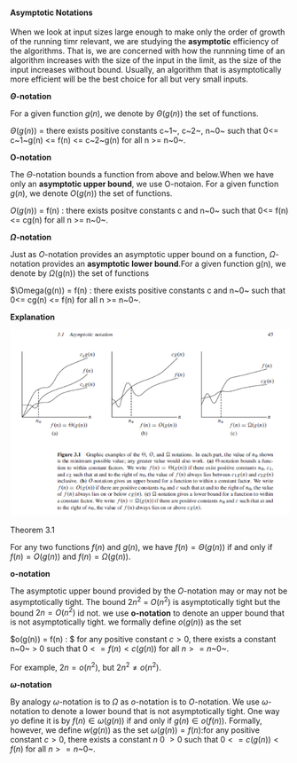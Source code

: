 #### Asymptotic Notations

When we look at input sizes large enough to make only the order of growth of the running timr relevant, we are studying the **asymptotic** efficiency of the algorithms. That is, we are concerned  with how the runnning time of an algorithm increases with the size of the input in the limit, as the size of the input increases without bound. Usually, an algorithm that is asymptotically more efficient will be the best choice for all but very small inputs.

**$\Theta$-notation**

For a given function $g(n)$, we denote by $\Theta(g(n))$ the set of functions.

$\Theta(g(n))$ = there exists positive constants c~1~, c~2~, n~0~ such that 0<= c~1~g(n) <= f(n) <= c~2~g(n) for all n >= n~0~.


**O-notation**

The $\Theta$-notation bounds a function from above and below.When we have only an **asymptotic upper bound**, we use O-notaion. For a given function $g(n)$, we denote $O(g(n))$ the set of functions.

$O(g(n))$ = f(n) : there exists positve constants c and n~0~ such that 0<= f(n) <= cg(n) for all n >= n~0~.

**$\Omega$-notation**

Just as *O*-notation provides an asymptotic upper bound on a function, $\Omega$-notation provides an **asymptotic lower bound**.For a given function g(n), we denote by $\Omega$(g(n)) the set of functions

$\Omega(g(n)) = f(n) : there exists positive constants c and n~0~ such that 0<= cg(n) <= f(n) for all n >= n~0~.

**Explanation**

![Asymptotic notation](./images/asymptotic-notations.png)


Theorem 3.1

For any two functions $f(n)$ and $g(n)$, we have $f(n) = \Theta(g(n))$ if and only if $f(n) = O(g(n))$ and $f(n) = \Omega(g(n))$.

**o-notation**

The asymptotic upper bound provided by the *O*-notation may or may not be asymptotically tight. The bound $2n^2$ = $O(n^2)$ is asymptotically tight but the bound $2n = O(n^2)$ id not. we use **o-notation** to denote an upper bound that is not asymptotically tight. we formally define $o(g(n))$ as the set

$o(g(n)) = f(n) : $ for any positive constant $c > 0$, there exists a constant n~0~ > 0 such that $0 <= f(n) < c(g(n))$ for all $n >= n$~0~.

For example, $2n = o(n^2)$, but $2n^2 \neq o(n^2)$.

**$\omega$-notation**

By analogy $\omega$-notation is to $\Omega$ as *o*-notation is to *O*-notation. We use $\omega$-notation to denote a lower bound that is not asymptotically tight. One way yo define it is by $f(n) \in \omega(g(n))$ if and only if $g(n) \in o(f(n))$.
Formally, however, we define $w(g(n))$ as the set
$\omega(g(n))  = f(n) :$for any positive constant $c > 0$, there exists a constant $n~0~ > 0$ such that $0<= c(g(n)) < f(n)$ for all $n >= n$~0~.
